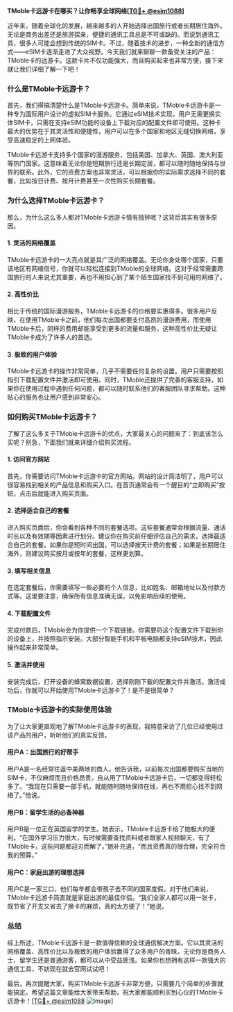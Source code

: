 **TMoble卡远游卡在哪买？让你畅享全球网络[[TG💪+ @esim1088](https://t.me/s/esim1088)]**

近年来，随着全球化的发展，越来越多的人开始选择出国旅行或者长期居住海外。无论是商务出差还是旅游探亲，便捷的通讯工具总是不可或缺的。而说到通讯工具，很多人可能会想到传统的SIM卡。不过，随着技术的进步，一种全新的通信方式——eSIM卡逐渐走进了大众视野。今天我们就来聊聊一款备受关注的产品：TMoble卡的远游卡。这款卡片不仅功能强大，而且购买起来也非常方便，接下来就让我们详细了解一下吧！

### **什么是TMoble卡远游卡？**

首先，我们得搞清楚什么是TMoble卡远游卡。简单来说，TMoble卡远游卡是一种专为国际用户设计的虚拟SIM卡服务。它通过eSIM技术实现，用户无需更换实体SIM卡，只需在支持eSIM功能的设备上下载对应的配置文件即可使用。这种卡最大的优势在于其灵活性和便捷性，用户可以在多个国家和地区无缝切换网络，享受高速稳定的上网体验。

TMoble卡远游卡支持多个国家的漫游服务，包括美国、加拿大、英国、澳大利亚等热门国家。这意味着无论你是短期旅行还是长期定居，都可以随时随地保持与世界的联系。此外，它的资费方案也非常灵活，可以根据你的实际需求选择不同的套餐，比如按日计费、按月计费甚至一次性购买长期套餐。

### **为什么选择TMoble卡远游卡？**

那么，为什么这么多人都对TMoble卡远游卡情有独钟呢？这背后其实有很多原因。

#### **1. 灵活的网络覆盖**
TMoble卡远游卡的一大亮点就是其广泛的网络覆盖。无论你身处哪个国家，只要该地区有网络信号，你就可以轻松连接到TMoble的全球网络。这对于经常需要跨国旅行的人来说尤其重要，再也不用担心到了某个陌生国家找不到可用的网络了。

#### **2. 高性价比**
相比于传统的国际漫游服务，TMoble卡远游卡的价格要实惠得多。很多用户反映，在使用TMoble卡之前，他们每次出国都要支付高昂的漫游费用，而使用TMoble卡后，同样的费用却能享受到更多的流量和服务。这种高性价比无疑让TMoble卡成为了许多人的首选。

#### **3. 极致的用户体验**
TMoble卡远游卡的操作非常简单，几乎不需要任何复杂的设置。用户只需要按照指引下载配置文件并激活即可使用。同时，TMoble还提供了完善的客服支持，如果你在使用过程中遇到任何问题，都可以随时联系他们的客服团队寻求帮助。这种贴心的服务也让用户感到非常安心。

### **如何购买TMoble卡远游卡？**

了解了这么多关于TMoble卡远游卡的优点，大家最关心的问题来了：到底该怎么买呢？别急，下面我们就来详细介绍购买流程。

#### **1. 访问官方网站**
首先，你需要访问TMoble卡远游卡的官方网站。网站的设计简洁明了，用户可以很容易找到相关的产品信息和购买入口。在首页通常会有一个醒目的“立即购买”按钮，点击后就能进入购买页面。

#### **2. 选择适合自己的套餐**
进入购买页面后，你会看到各种不同的套餐选项。这些套餐通常会根据流量、通话时长以及有效期等因素进行划分。建议你在购买前仔细评估自己的需求，选择最适合自己的套餐。如果你是短时间出国，可以选择按天计费的套餐；如果是长期居住海外，则建议购买按月或按年的套餐，这样更划算。

#### **3. 填写相关信息**
在选定套餐后，你需要填写一些必要的个人信息，比如姓名、邮箱地址以及付款方式等。这里要注意，确保所有信息准确无误，以免影响后续的使用。

#### **4. 下载配置文件**
完成付款后，TMoble会为你提供一个下载链接。你需要将这个配置文件下载到你的设备上，并按照指示安装。大部分智能手机和平板电脑都支持eSIM技术，因此操作起来非常简单。

#### **5. 激活并使用**
安装完成后，打开设备的蜂窝数据设置，选择刚刚下载的配置文件并激活。激活成功后，你就可以开始使用TMoble卡远游卡了！是不是很简单？

### **TMoble卡远游卡的实际使用体验**

为了让大家更直观地了解TMoble卡远游卡的表现，我特意采访了几位已经使用过该产品的用户，听听他们的真实反馈。

#### **用户A：出国旅行的好帮手**
用户A是一名经常往返中美两地的商人。他告诉我，以前每次出国都要购买当地的SIM卡，不仅麻烦而且价格昂贵。自从用了TMoble卡远游卡后，一切都变得轻松多了。“我现在只需要一部手机，就能随时随地保持在线，再也不用担心找不到网络了。”他说。

#### **用户B：留学生活的必备神器**
用户B是一位正在英国留学的学生。她表示，TMoble卡远游卡给了她极大的便利。“在国外学习压力很大，有时候需要查找资料或者跟家人视频聊天，有了TMoble卡，这些问题都迎刃而解了。”她补充道，“而且资费真的很合理，完全符合我的预算。”

#### **用户C：家庭出游的理想选择**
用户C是一家三口，他们每年都会带孩子去不同的国家度假。对于他们来说，TMoble卡远游卡简直就是家庭出游的最佳伴侣。“我们全家人都可以用一张卡，既节省了开支又省去了换卡的麻烦，真的太方便了！”她说。

### **总结**

综上所述，TMoble卡远游卡是一款值得信赖的全球通信解决方案。它以其灵活的网络覆盖、高性价比以及极致的用户体验赢得了众多用户的青睐。无论你是商务人士、留学生还是普通游客，都可以从中受益匪浅。如果你也想拥有这样一款强大的通信工具，不妨现在就去官网试试吧！

最后，再次提醒大家，购买TMoble卡远游卡非常方便，只需要几个简单的步骤就能搞定。希望这篇文章能给大家带来帮助，祝大家都能顺利买到心仪的TMoble卡远游卡！[[TG💪+ @esim1088](https://t.me/s/esim1088) ![Image](https://i.postimg.cc/4NQfJmqS/Snipaste-2025-05-13-00-14-12.png)]